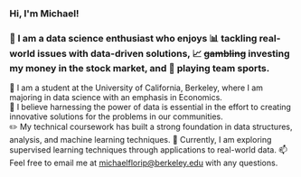 ### Hi, I'm Michael! 
### 👋 I am a data science enthusiast who enjoys 📊 tackling real-world issues with data-driven solutions, 📈 ~~gambling~~ investing my money in the stock market, and 🏀 playing team sports.

🐻 I am a student at the University of California, Berkeley, where I am majoring in data science with an emphasis in Economics.  
🤝 I believe harnessing the power of data is essential in the effort to creating innovative solutions for the problems in our communities.  
✏️ My technical coursework has built a strong foundation in data structures, analysis, and machine learning techniques.
🤔 Currently, I am exploring supervised learning techniques through applications to real-world data.
📫 Feel free to email me at michaelflorip@berkeley.edu with any questions.

<!--
**michaelflorip/michaelflorip** is a ✨ _special_ ✨ repository because its `README.md` (this file) appears on your GitHub profile.

Here are some ideas to get you started:

- 🔭 I’m currently working on ...
- 🌱 I’m currently learning ...
- 👯 I’m looking to collaborate on ...
- 🤔 I’m looking for help with ...
- 💬 Ask me about ...
- 📫 How to reach me: ...
- 😄 Pronouns: ...
- ⚡ Fun fact: ...
-->
